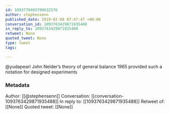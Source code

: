 ```yaml
---
id: 1093778403780632576
author: stephensenn
published_date: 2019-02-08 07:47:47 +00:00
conversation_id: 1093763429871935488
in_reply_to: 1093763429871935488
retweet: None
quoted_tweet: None
type: tweet
tags:

---
```


@yudapearl John Nelder’s theory of general balance 1965 provided such a notation for designed experiments

### Metadata

Author: [[@stephensenn]]
Conversation: [[conversation-1093763429871935488]]
In reply to: [[1093763429871935488]]
Retweet of: [[None]]
Quoted tweet: [[None]]

